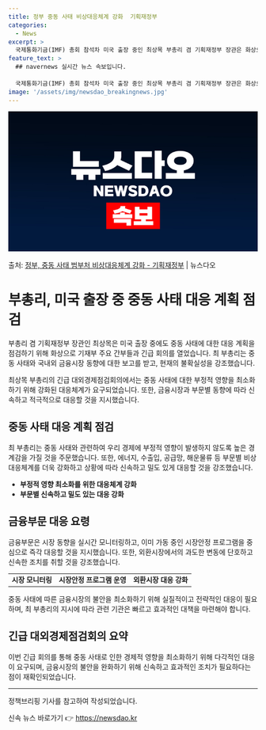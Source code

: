 ```yaml
---
title: 정부 중동 사태 비상대응체계 강화  기획재정부
categories:
  - News
excerpt: >
  국제통화기금(IMF) 총회 참석차 미국 출장 중인 최상목 부총리 겸 기획재정부 장관은 화상으로 기재부 주요 …
feature_text: >
  ## navernews 실시간 뉴스 속보입니다.

  국제통화기금(IMF) 총회 참석차 미국 출장 중인 최상목 부총리 겸 기획재정부 장관은 화상으로 기재부 주요 …
image: '/assets/img/newsdao_breakingnews.jpg'
---
```


![뉴스다오 속보](/assets/img/newsdao_breakingnews.jpg)

<p>출처: <a href="https://newsdao.kr/3625" rel="dofollow">정부, 중동 사태 범부처 비상대응체계 강화 - 기획재정부</a> | 뉴스다오</p>

<h1 data-ke-size="size30">부총리, 미국 출장 중 중동 사태 대응 계획 점검</h1>

부총리 겸 기획재정부 장관인 최상목은 미국 출장 중에도 중동 사태에 대한 대응 계획을 점검하기 위해 화상으로 기재부 주요 간부들과 긴급 회의를 열었습니다. 최 부총리는 중동 사태와 국내외 금융시장 동향에 대한 보고를 받고, 현재의 불확실성을 강조했습니다.

<p data-ke-size="size16">최상목 부총리의 긴급 대외경제점검회의에서는 중동 사태에 대한 부정적 영향을 최소화하기 위해 강화된 대응체계가 요구되었습니다. 또한, 금융시장과 부문별 동향에 따라 신속하고 적극적으로 대응할 것을 지시했습니다.</p>

<h2 data-ke-size="size26">중동 사태 대응 계획 점검</h2>

최 부총리는 중동 사태와 관련하여 우리 경제에 부정적 영향이 발생하지 않도록 높은 경계감을 가질 것을 주문했습니다. 또한, 에너지, 수출입, 공급망, 해운물류 등 부문별 비상대응체계를 더욱 강화하고 상황에 따라 신속하고 밀도 있게 대응할 것을 강조했습니다.

<ul>
  <li><b>부정적 영향 최소화를 위한 대응체계 강화</b></li>
  <li><b>부문별 신속하고 밀도 있는 대응 강화</b></li>
</ul>

<h2 data-ke-size="size26">금융부문 대응 요령</h2>

금융부문은 시장 동향을 실시간 모니터링하고, 이미 가동 중인 시장안정 프로그램을 중심으로 즉각 대응할 것을 지시했습니다. 또한, 외환시장에서의 과도한 변동에 단호하고 신속한 조치를 취할 것을 강조했습니다.

<table>
  <tr>
    <td style="text-align: center; height: 17px;"><b>시장 모니터링</b></td>
    <td style="text-align: center; height: 17px;"><b>시장안정 프로그램 운영</b></td>
    <td style="text-align: center; height: 17px;"><b>외환시장 대응 강화</b></td>
  </tr>
</table>

<p data-ke-size="size16">중동 사태에 따른 금융시장의 불안을 최소화하기 위해 실질적이고 전략적인 대응이 필요하며, 최 부총리의 지시에 따라 관련 기관은 빠르고 효과적인 대책을 마련해야 합니다.</p>

<h2 data-ke-size="size26">긴급 대외경제점검회의 요약</h2>

이번 긴급 회의를 통해 중동 사태로 인한 경제적 영향을 최소화하기 위해 다각적인 대응이 요구되며, 금융시장의 불안을 완화하기 위해 신속하고 효과적인 조치가 필요하다는 점이 재확인되었습니다.

<hr data-ke-size="size16">

<p data-ke-size="size16">정책브리핑 기사를 참고하여 작성되었습니다.</p> 

신속 뉴스 바로가기 👉 <a href="https://newsdao.kr" rel="dofollow">https://newsdao.kr</a>


